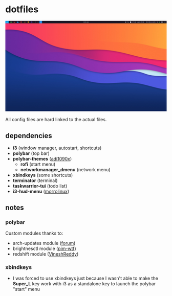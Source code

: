 # dotfiles

![screenshot](./screenshot.jpg)

All config files are hard linked to the actual files.

## dependencies

- **i3** (window manager, autostart, shortcuts)
- **polybar** (top bar)
- **polybar-themes** ([adi1090x](https://github.com/adi1090x/polybar-themes))
	- **rofi** (start menu)
	- **networkmanager_dmenu** (network menu)
- **xbindkeys** (some shortcuts)
- **terminator** (terminal)
- **taskwarrior-tui** (todo list)
- **i3-hud-menu** ([morrolinux](https://github.com/morrolinux/i3-hud-menu))

## notes

### polybar

Custom modules thanks to:
- arch-updates module ([forum](https://forum.archlabslinux.com/t/polybar-missing-icons-after-new-install/4086/4))
- brightnesctl module ([pim-wtf](https://github.com/pim-wtf/brightnessctl-polybar))
- redshift module ([VineshReddy](https://github.com/VineshReddy/polybar-redshift))

### xbindkeys

- I was forced to use xbindkeys just because I wasn't able to make the **Super_L** key work with i3 as a standalone key to launch the polybar "start" menu